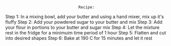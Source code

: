                                     Recipe:
Step 1: In a mixing bowl, add your butter and using a hand mixer, mix up it's fluffy
Step 2: Add your powdered sugar to your butter and mix
Step 3: Add your flour in portions to your butter and sugar mix
Step 4: Let the mixture rest in the fridge for a minimuim time period of 1 hour
Step 5: Flatten and cut into desired shapes
Step 6: Bake at 190 C for 15 minutes and let it rest
